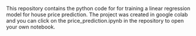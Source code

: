 This repository contains the python code for for training a linear regression model for house price prediction.
The  project was created in google colab and you can click on the price_prediction.ipynb in the repository to open your own notebook.
